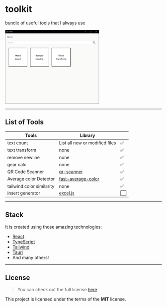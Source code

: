 # toolkit
bundle of useful tools that I always use
 
<img src="./res/output.png" alt="toolkit" width="60%" height="60%" >

---

## List of Tools
| Tools | Library |  | 
| --- | --- | --- |
text count | List all new or modified files | :white_check_mark: | 
text transform | none | :white_check_mark: | 
remove newline | none | :white_check_mark: | 
gear calc | none | :white_check_mark: | 
QR Code Scanner | [qr-scanner](https://github.com/nimiq/qr-scanner) | :white_check_mark: | 
Average color Detector | [fast-average-color](https://github.com/fast-average-color/fast-average-color) | :white_check_mark: | 
tailwind color similarity | none | :white_check_mark: | 
insert generator | [excel.js](https://github.com/exceljs/exceljs) | :white_large_square: | 

---

## Stack
It is created using those amazing technologies:
- [React](https://reactjs.org/)
- [TypeScript](https://www.typescriptlang.org/)
- [Tailwind](https://tailwindcss.com/)
- [Tauri](https://tauri.studio/)
- And many others!

---

## License
>You can check out the full license [here](https://github.com/hafizhaziq307/toolkit/blob/main/LICENSE)

This project is licensed under the terms of the **MIT** license.
